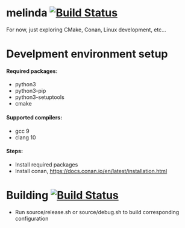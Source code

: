 # melinda [![Build Status](https://travis-ci.org/jan-kelemen/melinda.svg?branch=master)](https://travis-ci.org/jan-kelemen/melinda)
For now, just exploring CMake, Conan, Linux development, etc...

# Develpment environment setup
#### Required packages:
* python3
* python3-pip
* python3-setuptools
* cmake

#### Supported compilers:
* gcc 9
* clang 10

#### Steps:
* Install required packages
* Install conan, https://docs.conan.io/en/latest/installation.html

# Building [![Build Status](https://travis-ci.org/jan-kelemen/melinda.svg?branch=master)](https://travis-ci.org/jan-kelemen/melinda)
* Run source/release.sh or source/debug.sh to build corresponding configuration


